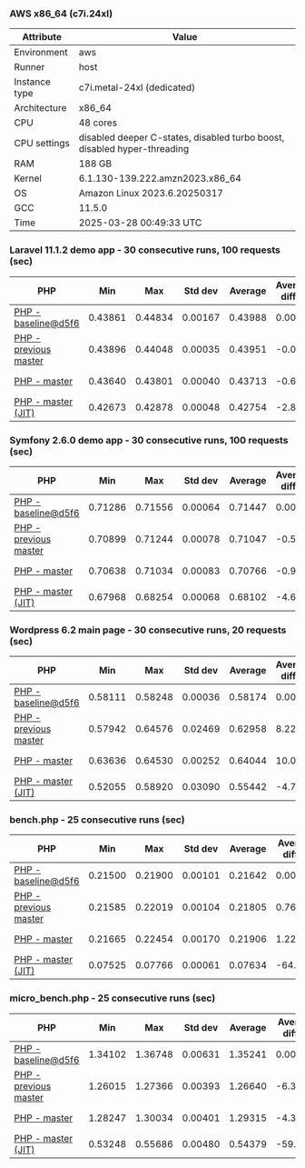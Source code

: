 ### AWS x86_64 (c7i.24xl)

|  Attribute    |     Value      |
|---------------|----------------|
| Environment   |aws|
| Runner        |host|
| Instance type |c7i.metal-24xl (dedicated)|
| Architecture  |x86_64
| CPU           |48 cores|
| CPU settings  |disabled deeper C-states, disabled turbo boost, disabled hyper-threading|
| RAM           |188 GB|
| Kernel        |6.1.130-139.222.amzn2023.x86_64|
| OS            |Amazon Linux 2023.6.20250317|
| GCC           |11.5.0|
| Time          |2025-03-28 00:49:33 UTC|

### Laravel 11.1.2 demo app - 30 consecutive runs, 100 requests (sec)

|     PHP     |     Min     |     Max     |    Std dev   |   Average  |  Average diff % |   Median   | Median diff % |     Memory    |
|-------------|-------------|-------------|--------------|------------|-----------------|------------|---------------|---------------|
|[PHP - baseline@d5f6](https://github.com/php/php-src/commit/d5f6e56610)|0.43861|0.44834|0.00167|0.43988|0.00%|0.43959|0.00%|41.85 MB|
|[PHP - previous master](https://github.com/php/php-src/commit/0006522211)|0.43896|0.44048|0.00035|0.43951|-0.09%|0.43947|-0.03%|41.92 MB|
|[PHP - master](https://github.com/php/php-src/commit/0943b8b7eb)|0.43640|0.43801|0.00040|0.43713|-0.62%|0.43707|-0.57%|41.91 MB|
|[PHP - master (JIT)](https://github.com/php/php-src/commit/0943b8b7eb)|0.42673|0.42878|0.00048|0.42754|-2.80%|0.42747|-2.76%|50.80 MB|

### Symfony 2.6.0 demo app - 30 consecutive runs, 100 requests (sec)

|     PHP     |     Min     |     Max     |    Std dev   |   Average  |  Average diff % |   Median   | Median diff % |     Memory    |
|-------------|-------------|-------------|--------------|------------|-----------------|------------|---------------|---------------|
|[PHP - baseline@d5f6](https://github.com/php/php-src/commit/d5f6e56610)|0.71286|0.71556|0.00064|0.71447|0.00%|0.71447|0.00%|37.38 MB|
|[PHP - previous master](https://github.com/php/php-src/commit/0006522211)|0.70899|0.71244|0.00078|0.71047|-0.56%|0.71034|-0.58%|37.60 MB|
|[PHP - master](https://github.com/php/php-src/commit/0943b8b7eb)|0.70638|0.71034|0.00083|0.70766|-0.95%|0.70751|-0.97%|37.60 MB|
|[PHP - master (JIT)](https://github.com/php/php-src/commit/0943b8b7eb)|0.67968|0.68254|0.00068|0.68102|-4.68%|0.68098|-4.69%|44.57 MB|

### Wordpress 6.2 main page - 30 consecutive runs, 20 requests (sec)

|     PHP     |     Min     |     Max     |    Std dev   |   Average  |  Average diff % |   Median   | Median diff % |     Memory    |
|-------------|-------------|-------------|--------------|------------|-----------------|------------|---------------|---------------|
|[PHP - baseline@d5f6](https://github.com/php/php-src/commit/d5f6e56610)|0.58111|0.58248|0.00036|0.58174|0.00%|0.58170|0.00%|43.00 MB|
|[PHP - previous master](https://github.com/php/php-src/commit/0006522211)|0.57942|0.64576|0.02469|0.62958|8.22%|0.64144|10.27%|43.00 MB|
|[PHP - master](https://github.com/php/php-src/commit/0943b8b7eb)|0.63636|0.64530|0.00252|0.64044|10.09%|0.64011|10.04%|43.00 MB|
|[PHP - master (JIT)](https://github.com/php/php-src/commit/0943b8b7eb)|0.52055|0.58920|0.03090|0.55442|-4.70%|0.57592|-0.99%|61.93 MB|

### bench.php - 25 consecutive runs (sec)

|     PHP     |     Min     |     Max     |    Std dev   |   Average  |  Average diff % |   Median   | Median diff % |     Memory    |
|-------------|-------------|-------------|--------------|------------|-----------------|------------|---------------|---------------|
|[PHP - baseline@d5f6](https://github.com/php/php-src/commit/d5f6e56610)|0.21500|0.21900|0.00101|0.21642|0.00%|0.21600|0.00%|26.17 MB|
|[PHP - previous master](https://github.com/php/php-src/commit/0006522211)|0.21585|0.22019|0.00104|0.21805|0.76%|0.21854|1.18%|26.33 MB|
|[PHP - master](https://github.com/php/php-src/commit/0943b8b7eb)|0.21665|0.22454|0.00170|0.21906|1.22%|0.21874|1.27%|26.32 MB|
|[PHP - master (JIT)](https://github.com/php/php-src/commit/0943b8b7eb)|0.07525|0.07766|0.00061|0.07634|-64.73%|0.07628|-64.68%|27.38 MB|

### micro_bench.php - 25 consecutive runs (sec)

|     PHP     |     Min     |     Max     |    Std dev   |   Average  |  Average diff % |   Median   | Median diff % |     Memory    |
|-------------|-------------|-------------|--------------|------------|-----------------|------------|---------------|---------------|
|[PHP - baseline@d5f6](https://github.com/php/php-src/commit/d5f6e56610)|1.34102|1.36748|0.00631|1.35241|0.00%|1.35203|0.00%|20.42 MB|
|[PHP - previous master](https://github.com/php/php-src/commit/0006522211)|1.26015|1.27366|0.00393|1.26640|-6.36%|1.26586|-6.37%|20.59 MB|
|[PHP - master](https://github.com/php/php-src/commit/0943b8b7eb)|1.28247|1.30034|0.00401|1.29315|-4.38%|1.29289|-4.37%|20.58 MB|
|[PHP - master (JIT)](https://github.com/php/php-src/commit/0943b8b7eb)|0.53248|0.55686|0.00480|0.54379|-59.79%|0.54417|-59.75%|21.80 MB|
